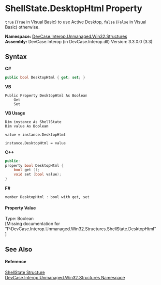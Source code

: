 # ShellState.DesktopHtml Property 
 

`true` (`True` in Visual Basic) to use Active Desktop, `false` (`False` in Visual Basic) otherwise.

**Namespace:**&nbsp;<a href="N_DevCase_Interop_Unmanaged_Win32_Structures">DevCase.Interop.Unmanaged.Win32.Structures</a><br />**Assembly:**&nbsp;DevCase.Interop (in DevCase.Interop.dll) Version: 3.3.0.0 (3.3)

## Syntax

**C#**<br />
``` C#
public bool DesktopHtml { get; set; }
```

**VB**<br />
``` VB
Public Property DesktopHtml As Boolean
	Get
	Set
```

**VB Usage**<br />
``` VB Usage
Dim instance As ShellState
Dim value As Boolean

value = instance.DesktopHtml

instance.DesktopHtml = value
```

**C++**<br />
``` C++
public:
property bool DesktopHtml {
	bool get ();
	void set (bool value);
}
```

**F#**<br />
``` F#
member DesktopHtml : bool with get, set

```


#### Property Value
Type: Boolean<br />\[Missing <value> documentation for "P:DevCase.Interop.Unmanaged.Win32.Structures.ShellState.DesktopHtml"\]

## See Also


#### Reference
<a href="T_DevCase_Interop_Unmanaged_Win32_Structures_ShellState">ShellState Structure</a><br /><a href="N_DevCase_Interop_Unmanaged_Win32_Structures">DevCase.Interop.Unmanaged.Win32.Structures Namespace</a><br />